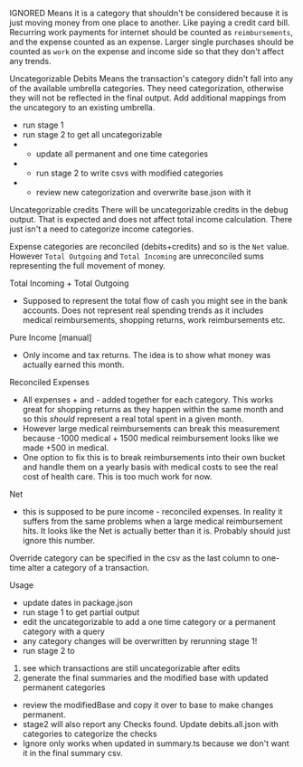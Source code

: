 IGNORED 
Means it is a category that shouldn't be considered because it is just moving money from one place to another. Like paying a credit card bill. 
Recurring work payments for internet should be counted as `reimbursements`, and the expense counted as an expense. Larger single purchases should be counted as `work` on the expense and income side so that they don't affect any trends. 

Uncategorizable Debits 
Means the transaction's category didn't fall into any of the available umbrella categories. They need categorization, otherwise they will not be reflected in the final output. Add additional mappings from the uncategory to an existing umbrella. 
- run stage 1
- run stage 2 to get all uncategorizable
- - update all permanent and one time categories
- - run stage 2 to write csvs with modified categories
- - review new categorization and overwrite base.json with it

Uncategorizable credits
There will be uncategorizable credits in the debug output. That is expected and does not affect total income calculation. There just isn't a need to categorize income categories.

Expense categories are reconciled (debits+credits) and so is the `Net` value. However `Total Outgoing` and `Total Incoming` are unreconciled sums representing the full movement of money. 


Total Incoming + Total Outgoing
- Supposed to represent the total flow of cash you might see in the bank accounts. Does not represent real spending trends as it includes medical reimbursements, shopping returns, work reimbursements etc. 

Pure Income [manual]
- Only income and tax returns. The idea is to show what money was actually earned this month. 

Reconciled Expenses
- All expenses + and - added together for each category. This works great for shopping returns as they happen within the same month and so this *should* represent a real total spent in a given month. 
- However large medical reimbursements can break this measurement because -1000 medical + 1500 medical reimbursement looks like we made +500 in medical. 
- One option to fix this is to break reimbursements into their own bucket and handle them on a yearly basis with medical costs to see the real cost of health care. This is too much work for now.

Net
- this is supposed to be pure income - reconciled expenses. In reality it suffers from the same problems when a large medical reimbursement hits. It looks like the Net is actually better than it is. Probably should just ignore this number. 

Override category can be specified in the csv as the last column to one-time alter a category of a transaction.


Usage
- update dates in package.json
- run stage 1 to get partial output
- edit the uncategorizable to add a one time category or a permanent category with a query
- any category changes will be overwritten by rerunning stage 1!
- run stage 2 to 
 1. see which transactions are still uncategorizable after edits
 2. generate the final summaries and the modified base with updated permanent categories
- review the modifiedBase and copy it over to base to make changes permanent.
- stage2 will also report any Checks found. Update debits.all.json with categories to categorize the checks
- Ignore only works when updated in summary.ts because we don't want it in the final summary csv. 